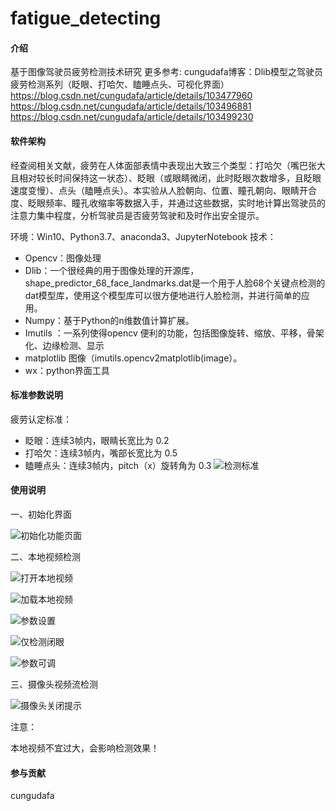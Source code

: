 # fatigue_detecting

#### 介绍
基于图像驾驶员疲劳检测技术研究
更多参考:
cungudafa博客：Dlib模型之驾驶员疲劳检测系列（眨眼、打哈欠、瞌睡点头、可视化界面）
https://blog.csdn.net/cungudafa/article/details/103477960
https://blog.csdn.net/cungudafa/article/details/103496881
https://blog.csdn.net/cungudafa/article/details/103499230

#### 软件架构

经查阅相关文献，疲劳在人体面部表情中表现出大致三个类型：打哈欠（嘴巴张大且相对较长时间保持这一状态）、眨眼（或眼睛微闭，此时眨眼次数增多，且眨眼速度变慢）、点头（瞌睡点头）。本实验从人脸朝向、位置、瞳孔朝向、眼睛开合度、眨眼频率、瞳孔收缩率等数据入手，并通过这些数据，实时地计算出驾驶员的注意力集中程度，分析驾驶员是否疲劳驾驶和及时作出安全提示。

环境：Win10、Python3.7、anaconda3、JupyterNotebook
技术：

- Opencv：图像处理
- Dlib：一个很经典的用于图像处理的开源库，shape_predictor_68_face_landmarks.dat是一个用于人脸68个关键点检测的dat模型库，使用这个模型库可以很方便地进行人脸检测，并进行简单的应用。
- Numpy：基于Python的n维数值计算扩展。
- Imutils ：一系列使得opencv 便利的功能，包括图像旋转、缩放、平移，骨架化、边缘检测、显示
- matplotlib 图像（imutils.opencv2matplotlib(image）。
- wx：python界面工具


#### 标准参数说明

疲劳认定标准：
- 眨眼：连续3帧内，眼睛长宽比为 0.2
- 打哈欠：连续3帧内，嘴部长宽比为 0.5
- 瞌睡点头：连续3帧内，pitch（x）旋转角为 0.3
![检测标准](https://images.gitee.com/uploads/images/2019/1225/234123_e66813be_5490475.png "屏幕截图.png")


#### 使用说明

一、初始化界面

![初始化功能页面](https://images.gitee.com/uploads/images/2019/1225/233300_cbfbf3c5_5490475.png "屏幕截图.png")

二、本地视频检测

![打开本地视频](https://images.gitee.com/uploads/images/2019/1225/233315_21291c38_5490475.png "屏幕截图.png")

![加载本地视频](https://images.gitee.com/uploads/images/2019/1225/233410_a607fdd9_5490475.png "屏幕截图.png")

![参数设置](https://images.gitee.com/uploads/images/2019/1225/233510_d12d6775_5490475.png "屏幕截图.png")

![仅检测闭眼](https://images.gitee.com/uploads/images/2019/1225/233748_7ce55068_5490475.png "屏幕截图.png")

![参数可调](https://images.gitee.com/uploads/images/2019/1225/233541_9343408f_5490475.png "屏幕截图.png")

三、摄像头视频流检测

![摄像头关闭提示](https://images.gitee.com/uploads/images/2019/1225/233725_7ceec090_5490475.png "屏幕截图.png")


注意：

本地视频不宜过大，会影响检测效果！




#### 参与贡献

cungudafa
